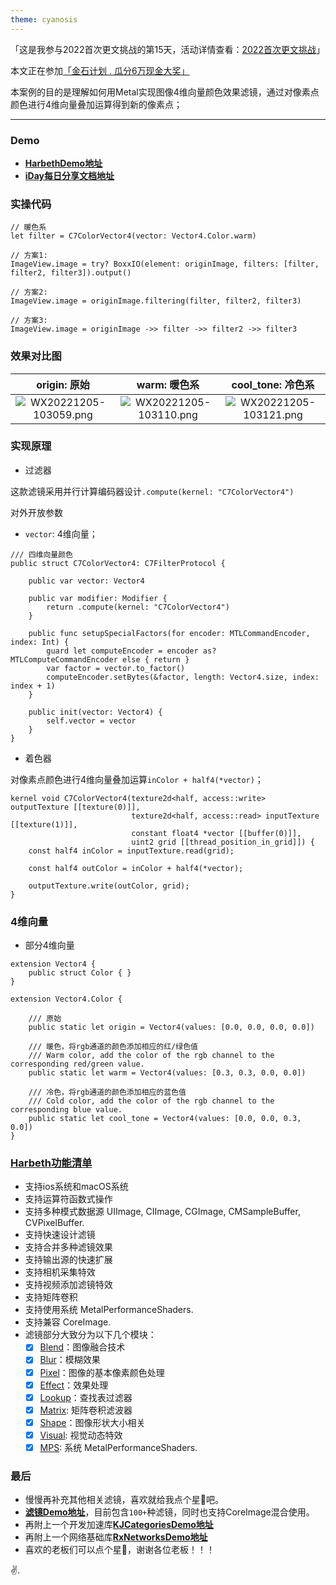 ```yaml
---
theme: cyanosis
---
```

「这是我参与2022首次更文挑战的第15天，活动详情查看：[2022首次更文挑战](https://juejin.cn/post/7162096952883019783?utm_source=push&utm_medium=web&utm_campaign=jinshijihua02)」

本文正在参加[「金石计划 . 瓜分6万现金大奖」](https://juejin.cn/post/7162096952883019783 "https://juejin.cn/post/7162096952883019783")

本案例的目的是理解如何用Metal实现图像4维向量颜色效果滤镜，通过对像素点颜色进行4维向量叠加运算得到新的像素点；

---

### Demo

- [**HarbethDemo地址**](https://github.com/yangKJ/Harbeth)
- [**iDay每日分享文档地址**](https://github.com/yangKJ/iDay)

### 实操代码

```
// 暖色系
let filter = C7ColorVector4(vector: Vector4.Color.warm)

// 方案1:
ImageView.image = try? BoxxIO(element: originImage, filters: [filter, filter2, filter3]).output()

// 方案2:
ImageView.image = originImage.filtering(filter, filter2, filter3)

// 方案3:
ImageView.image = originImage ->> filter ->> filter2 ->> filter3
```

### 效果对比图

|origin: 原始|warm: 暖色系|cool_tone: 冷色系|
|:-:|:-:|:-:|
|![WX20221205-103059.png](https://p3-juejin.byteimg.com/tos-cn-i-k3u1fbpfcp/42d2e29cfa70434c9c3bac698b1ed88b~tplv-k3u1fbpfcp-watermark.image?)|![WX20221205-103110.png](https://p3-juejin.byteimg.com/tos-cn-i-k3u1fbpfcp/2332d5cba83a44ac85c1da0e60608c6b~tplv-k3u1fbpfcp-watermark.image?)|![WX20221205-103121.png](https://p3-juejin.byteimg.com/tos-cn-i-k3u1fbpfcp/80718a2b9e1f4e809dfbdf81f80d7d3b~tplv-k3u1fbpfcp-watermark.image?)|

### 实现原理

- 过滤器

这款滤镜采用并行计算编码器设计`.compute(kernel: "C7ColorVector4")`

对外开放参数
- `vector`: 4维向量；

```
/// 四维向量颜色
public struct C7ColorVector4: C7FilterProtocol {
    
    public var vector: Vector4
    
    public var modifier: Modifier {
        return .compute(kernel: "C7ColorVector4")
    }
    
    public func setupSpecialFactors(for encoder: MTLCommandEncoder, index: Int) {
        guard let computeEncoder = encoder as? MTLComputeCommandEncoder else { return }
        var factor = vector.to_factor()
        computeEncoder.setBytes(&factor, length: Vector4.size, index: index + 1)
    }
    
    public init(vector: Vector4) {
        self.vector = vector
    }
}
```

- 着色器

对像素点颜色进行4维向量叠加运算`inColor + half4(*vector)`；  

```
kernel void C7ColorVector4(texture2d<half, access::write> outputTexture [[texture(0)]],
                           texture2d<half, access::read> inputTexture [[texture(1)]],
                           constant float4 *vector [[buffer(0)]],
                           uint2 grid [[thread_position_in_grid]]) {
    const half4 inColor = inputTexture.read(grid);
    
    const half4 outColor = inColor + half4(*vector);
    
    outputTexture.write(outColor, grid);
}
```

### 4维向量

- 部分4维向量

```
extension Vector4 {
    public struct Color { }
}

extension Vector4.Color {
    
    /// 原始
    public static let origin = Vector4(values: [0.0, 0.0, 0.0, 0.0])
    
    /// 暖色，将rgb通道的颜色添加相应的红/绿色值
    /// Warm color, add the color of the rgb channel to the corresponding red/green value.
    public static let warm = Vector4(values: [0.3, 0.3, 0.0, 0.0])
    
    /// 冷色，将rgb通道的颜色添加相应的蓝色值
    /// Cold color, add the color of the rgb channel to the corresponding blue value.
    public static let cool_tone = Vector4(values: [0.0, 0.0, 0.3, 0.0])
}
```

### [Harbeth功能清单](https://github.com/yangKJ/Harbeth)

- 支持ios系统和macOS系统
- 支持运算符函数式操作
- 支持多种模式数据源 UIImage, CIImage, CGImage, CMSampleBuffer, CVPixelBuffer.
- 支持快速设计滤镜
- 支持合并多种滤镜效果
- 支持输出源的快速扩展
- 支持相机采集特效
- 支持视频添加滤镜特效
- 支持矩阵卷积
- 支持使用系统 MetalPerformanceShaders.
- 支持兼容 CoreImage.
- 滤镜部分大致分为以下几个模块：
   - [x] [Blend](https://github.com/yangKJ/Harbeth/tree/master/Sources/Compute/Blend)：图像融合技术
   - [x] [Blur](https://github.com/yangKJ/Harbeth/tree/master/Sources/Compute/Blur)：模糊效果
   - [x] [Pixel](https://github.com/yangKJ/Harbeth/tree/master/Sources/Compute/ColorProcess)：图像的基本像素颜色处理
   - [x] [Effect](https://github.com/yangKJ/Harbeth/tree/master/Sources/Compute/Effect)：效果处理
   - [x] [Lookup](https://github.com/yangKJ/Harbeth/tree/master/Sources/Compute/Lookup)：查找表过滤器
   - [x] [Matrix](https://github.com/yangKJ/Harbeth/tree/master/Sources/Compute/Matrix): 矩阵卷积滤波器
   - [x] [Shape](https://github.com/yangKJ/Harbeth/tree/master/Sources/Compute/Shape)：图像形状大小相关
   - [x] [Visual](https://github.com/yangKJ/Harbeth/tree/master/Sources/Compute/Visual): 视觉动态特效
   - [x] [MPS](https://github.com/yangKJ/Harbeth/tree/master/Sources/Compute/MPS): 系统 MetalPerformanceShaders.

### 最后

- 慢慢再补充其他相关滤镜，喜欢就给我点个星🌟吧。
- [**滤镜Demo地址**](https://github.com/yangKJ/Harbeth)，目前包含`100+`种滤镜，同时也支持CoreImage混合使用。
- 再附上一个开发加速库[**KJCategoriesDemo地址**](https://github.com/yangKJ/KJCategories)
- 再附上一个网络基础库[**RxNetworksDemo地址**](https://github.com/yangKJ/RxNetworks)
- 喜欢的老板们可以点个星🌟，谢谢各位老板！！！

✌️.
